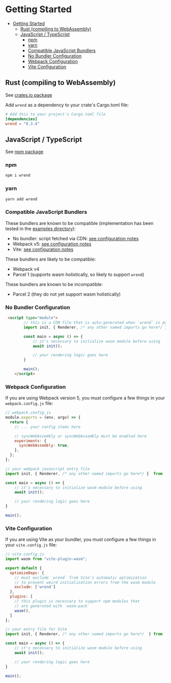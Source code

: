 # Getting Started

- [Getting Started](#getting-started)
  - [Rust (compiling to WebAssembly)](#rust-compiling-to-webassembly)
  - [JavaScript / TypeScript](#javascript--typescript)
    - [npm](#npm)
    - [yarn](#yarn)
    - [Compatible JavaScript Bundlers](#compatible-javascript-bundlers)
    - [No Bundler Configuration](#no-bundler-configuration)
    - [Webpack Configuration](#webpack-configuration)
    - [Vite Configuration](#vite-configuration)

## Rust (compiling to WebAssembly)

See [crates.io package](https://crates.io/crates/wrend)

Add `wrend` as a dependency to your crate's Cargo.toml file:

```toml
# Add this to your project's Cargo.toml file
[dependencies]
wrend = "0.3.4"
```

## JavaScript / TypeScript

See [npm package](https://www.npmjs.com/package/wrend)

### npm

```sh
npm i wrend
```

### yarn

```sh
yarn add wrend
```

### Compatible JavaScript Bundlers

These bundlers are known to be compatible (implementation has been tested in the [examples directory](https://github.com/austintheriot/wrend/tree/master/examples)):

- No bundler: script fetched via CDN: [see configuration notes](#no-bundler-configuration)
- Webpack v5: [see configuration notes](#webpack-configuration)
- Vite: [see configuration notes](#vite-configuration)

These bundlers are likely to be compatible:

- Webpack v4
- Parcel 1 (supports wasm holistically, so likely to support `wrend`)

These bundlers are known to be incompatible:

- Parcel 2 (they do not yet support wasm holistically)

### No Bundler Configuration

```html
 <script type="module">
        // this is a CDN file that is auto-generated when `wrend` is published to npm
        import init, { Renderer, /* any other named imports go here*/ } from "https://cdn.jsdelivr.net/npm/wrend@0.3.4/wrend.js";

        const main = async () => {
            // it's necessary to initialize wasm module before using
            await init();

            // your rendering logic goes here
        }

        main();
    </script>
```

### Webpack Configuration

If you are using Webpack version 5, you must configure a few things in your `webpack.config.js` file:

```js
// webpack.config.js
module.exports = (env, argv) => {
  return {
    // ... your config items here

    // syncWebAssembly or syncWebAssembly must be enabled here
    experiments: {
      syncWebAssembly: true,
    },
  };
};
```

```js
// your webpack javascript entry file
import init, { Renderer, /* any other named imports go here*/ }  from 'wrend';

const main = async () => {
    // it's necessary to initialize wasm module before using
    await init();

    // your rendering logic goes here
}

main();
```

### Vite Configuration

If you are using Vite as your bundler, you must configure a few things in your `vite.config.js` file:

```js
// vite.config.js
import wasm from "vite-plugin-wasm";

export default {
  optimizeDeps: {
    // must exclude `wrend` from Vite's automatic optimization 
    // to prevent weird initialization errors from the wasm module
    exclude: ['wrend']
  },
  plugins: [
    // this plugin is necessary to support npm modules that 
    // are generated with `wasm-pack`
    wasm(),
  ]
};
```

```js
// your entry file for Vite
import init, { Renderer, /* any other named imports go here*/  } from 'wrend';

const main = async () => {
    // it's necessary to initialize wasm module before using
    await init();

    // your rendering logic goes here
}

main();
```
